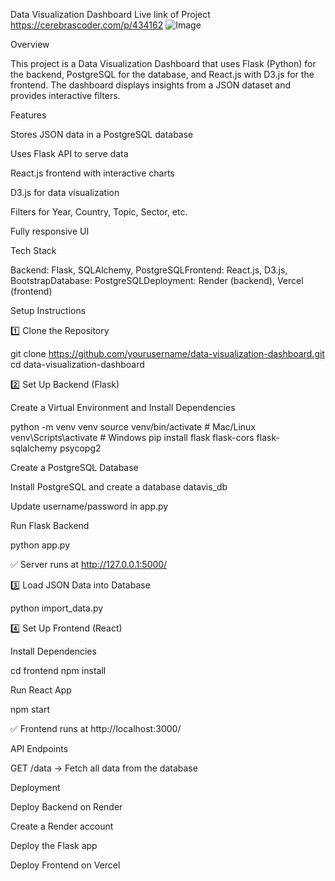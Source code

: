 Data Visualization Dashboard
Live link of Project
https://cerebrascoder.com/p/434162
![Image](https://github.com/user-attachments/assets/3ba1afe5-0a80-4628-b79b-94cab4dda441)

Overview

This project is a Data Visualization Dashboard that uses Flask (Python) for the backend, PostgreSQL for the database, and React.js with D3.js for the frontend. The dashboard displays insights from a JSON dataset and provides interactive filters.

Features

Stores JSON data in a PostgreSQL database

Uses Flask API to serve data

React.js frontend with interactive charts

D3.js for data visualization

Filters for Year, Country, Topic, Sector, etc.

Fully responsive UI

Tech Stack

Backend: Flask, SQLAlchemy, PostgreSQLFrontend: React.js, D3.js, BootstrapDatabase: PostgreSQLDeployment: Render (backend), Vercel (frontend)

Setup Instructions

1️⃣ Clone the Repository

git clone https://github.com/yourusername/data-visualization-dashboard.git
cd data-visualization-dashboard

2️⃣ Set Up Backend (Flask)

Create a Virtual Environment and Install Dependencies

python -m venv venv
source venv/bin/activate  # Mac/Linux
venv\Scripts\activate  # Windows
pip install flask flask-cors flask-sqlalchemy psycopg2

Create a PostgreSQL Database

Install PostgreSQL and create a database datavis_db

Update username/password in app.py

Run Flask Backend

python app.py

✅ Server runs at http://127.0.0.1:5000/

3️⃣ Load JSON Data into Database

python import_data.py

4️⃣ Set Up Frontend (React)

Install Dependencies

cd frontend
npm install

Run React App

npm start

✅ Frontend runs at http://localhost:3000/

API Endpoints

GET /data → Fetch all data from the database

Deployment

Deploy Backend on Render

Create a Render account

Deploy the Flask app

Deploy Frontend on Vercel
